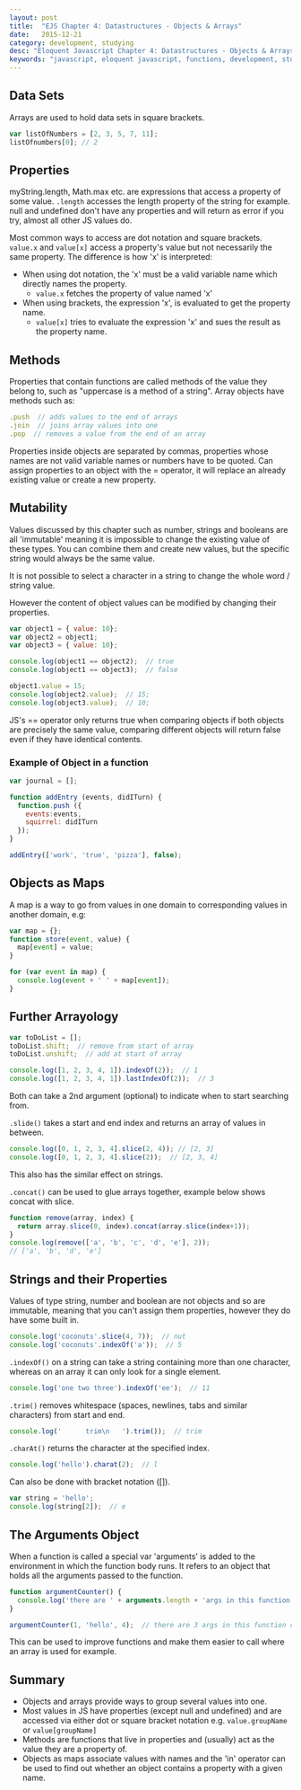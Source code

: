 ```yaml
---
layout: post
title:  "EJS Chapter 4: Datastructures - Objects & Arrays"
date:   2015-12-21
category: development, studying
desc: "Eloquent Javascript Chapter 4: Datastructures - Objects & Arrays"
keywords: "javascript, eloquent javascript, functions, development, studying, tutorial"
---
```


## Data Sets
Arrays are used to hold data sets in square brackets.

~~~js
var listOfNumbers = [2, 3, 5, 7, 11];
listOfnumbers[0]; // 2
~~~


## Properties
myString.length, Math.max etc. are expressions that access a property of some value. `.length` accesses the length property of the string for example.
null and undefined don't have any properties and will return as error if you try, almost all other JS values do.

Most common ways to access are dot notation and square brackets. `value.x` and `value[x]` access a property's value but not necessarily the same property. The difference is how 'x' is interpreted:

- When using dot notation, the 'x' must be a valid variable name which directly names the property.
	- `value.x` fetches the property of value named 'x'
- When using brackets, the expression 'x', is evaluated to get the property name.
	- `value[x]` tries to evaluate the expression 'x' and sues the result as the property name.


## Methods
Properties that contain functions are called methods of the value they belong to, such as "uppercase is a method of a string".
Array objects have methods such as:

~~~js
.push  // adds values to the end of arrays
.join  // joins array values into one
.pop  // removes a value from the end of an array
~~~

Properties inside objects are separated by commas, properties whose names are not valid variable names or numbers have to be quoted.
Can assign properties to an object with the = operator, it will replace an already existing value or create a new property.


## Mutability
Values discussed by this chapter such as number, strings and booleans are all 'immutable' meaning it is impossible to change the existing value of these types.
You can combine them and create new values, but the specific string would always be the same value.

It is not possible to select a character in a string to change the whole word / string value.

However the content of object values can be modified by changing their properties.

~~~js
var object1 = { value: 10};
var object2 = object1;
var object3 = { value: 10};

console.log(object1 == object2);  // true
console.log(object1 == object3);  // false

object1.value = 15;
console.log(object2.value);  // 15;
console.log(object3.value);  // 10;
~~~

JS's == operator only returns true when comparing objects if both objects are precisely the same value, comparing different objects will return false even if they have identical contents.


### Example of Object in a function
~~~js
var journal = [];

function addEntry (events, didITurn) {
  function.push ({
    events:events,
    squirrel: didITurn
  });
}

addEntry(['work', 'true', 'pizza'], false);
~~~


## Objects as Maps
A map is a way to go from values in one domain to corresponding values in another domain, e.g:

~~~js
var map = {};
function store(event, value) {
  map[event] = value;
}

for (var event in map) {
  console.log(event + ' ' + map[event]);
}
~~~


## Further Arrayology
~~~js
var toDoList = [];
toDoList.shift;  // remove from start of array
toDoList.unshift;  // add at start of array

console.log([1, 2, 3, 4, 1]).indexOf(2));  // 1
console.log([1, 2, 3, 4, 1]).lastIndexOf(2));  // 3
~~~

Both can take a 2nd argument (optional) to indicate when to start searching from.

`.slide()` takes a start and end index and returns an array of values in between.

~~~js
console.log([0, 1, 2, 3, 4].slice(2, 4)); // [2, 3]
console.log([0, 1, 2, 3, 4].slice(2));  // [2, 3, 4]
~~~

This also has the similar effect on strings.

`.concat()` can be used to glue arrays together, example below shows concat with slice.

~~~js
function remove(array, index) {
  return array.slice(0, index).concat(array.slice(index+1));
}
console.log(remove(['a', 'b', 'c', 'd', 'e'], 2));
// ['a', 'b', 'd', 'e']
~~~


## Strings and their Properties
Values of type string, number and boolean are not objects and so are immutable, meaning that you can't assign them properties, however they do have some built in.

~~~js
console.log('coconuts'.slice(4, 7));  // nut
console.log('coconuts'.indexOf('a'));  // 5
~~~

`.indexOf()` on a string can take a string containing more than one character, whereas on an array it can only look for a single element.

~~~js
console.log('one two three').indexOf('ee');  // 11
~~~

`.trim()` removes whitespace (spaces, newlines, tabs and similar characters) from start and end.

~~~js
console.log('      trim\n   ').trim());  // trim
~~~

`.charAt()` returns the character at the specified index.

~~~js
console.log('hello').charat(2);  // l
~~~

Can also be done with bracket notation ([]).

~~~js
var string = 'hello';
console.log(string[2]);  // e
~~~


## The Arguments Object
When a function is called a special var 'arguments' is added to the environment in which the function body runs. It refers to an object that holds all the arguments passed to the function.

~~~js
function argumentCounter() {
  console.log('there are ' + arguments.length + 'args in this function call');
}

argumentCounter(1, 'hello', 4);  // there are 3 args in this function call
~~~

This can be used to improve functions and make them easier to call where an array is used for example.


## Summary
- Objects and arrays provide ways to group several values into one.
- Most values in JS have properties (except null and undefined) and are accessed via either dot or square bracket notation e.g. `value.groupName` or `value[groupName]`
- Methods are functions that live in properties and (usually) act as the value they are a property of.
- Objects as maps associate values with names and the 'in' operator can be used to find out whether an object contains a property with a given name.
